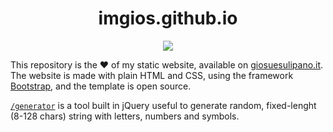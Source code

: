 <h1 align="center">imgios.github.io</h1>

<p align="center">
  <img src="https://img.shields.io/w3c-validation/html?targetUrl=https%3A%2F%2Fgiosuesulipano.it%2F">
</p>

This repository is the :heart: of my static website, available on [giosuesulipano.it](https://giosuesulipano.it). The website is made with plain HTML and CSS, using the framework [Bootstrap](https://github.com/twbs/bootstrap), and the template is open source.

[`/generator`](https://giosuesulipano.it/generator) is a tool built in jQuery useful to generate random, fixed-lenght (8-128 chars) string with letters, numbers and symbols.
